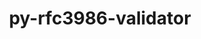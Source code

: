 ---
title: "py-rfc3986-validator"
layout: cache
categories: [package, develop]
meta: {"versions": ["0.1.1"], "compilers": ["gcc@=11.4.0", "gcc@=9.4.0"], "oss": ["ubuntu20.04", "ubuntu22.04"], "platforms": ["linux"], "targets": ["aarch64", "ppc64le"], "stacks": ["e4s-power", "root"], "num_specs": 2, "num_specs_by_stack": {"e4s-power": 1, "root": 2}}
spec_details: [{"hash": "pgjn66oxvoqfwthecj6ljssv34orue36", "compiler": "gcc@=9.4.0", "versions": ["0.1.1"], "os": "ubuntu20.04", "platform": "linux", "target": "ppc64le", "variants": ["build_system=python_pip"], "stacks": ["e4s-power", "root"], "size": "-", "tarball": "https://binaries.spack.io/develop/build_cache/linux-ubuntu20.04-ppc64le/gcc-9.4.0/py-rfc3986-validator-0.1.1/linux-ubuntu20.04-ppc64le-gcc-9.4.0-py-rfc3986-validator-0.1.1-pgjn66oxvoqfwthecj6ljssv34orue36.spack"}, {"hash": "65dyksxz2l3rexufdrhajp7gbdxelup7", "compiler": "gcc@=11.4.0", "versions": ["0.1.1"], "os": "ubuntu22.04", "platform": "linux", "target": "aarch64", "variants": ["build_system=python_pip"], "stacks": ["root"], "size": "-", "tarball": "https://binaries.spack.io/develop/build_cache/linux-ubuntu22.04-aarch64/gcc-11.4.0/py-rfc3986-validator-0.1.1/linux-ubuntu22.04-aarch64-gcc-11.4.0-py-rfc3986-validator-0.1.1-65dyksxz2l3rexufdrhajp7gbdxelup7.spack"}]
---